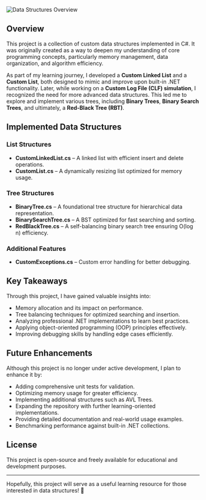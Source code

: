 ﻿<img src="image.png" alt="Data Structures Overview" style="max-width:100%; height:auto;">

<h2>Overview</h2>
<p>This project is a collection of custom data structures implemented in C#. It was originally created as a way to deepen my understanding of core programming concepts, particularly memory management, data organization, and algorithm efficiency.</p>

<p>As part of my learning journey, I developed a <strong>Custom Linked List</strong> and a <strong>Custom List</strong>, both designed to mimic and improve upon built-in .NET functionality. Later, while working on a <strong>Custom Log File (CLF) simulation</strong>, I recognized the need for more advanced data structures. This led me to explore and implement various trees, including <strong>Binary Trees</strong>, <strong>Binary Search Trees</strong>, and ultimately, a <strong>Red-Black Tree (RBT)</strong>.</p>

<h2>Implemented Data Structures</h2>
<h3>List Structures</h3>
<ul>
    <li><strong>CustomLinkedList.cs</strong> – A linked list with efficient insert and delete operations.</li>
    <li><strong>CustomList.cs</strong> – A dynamically resizing list optimized for memory usage.</li>
</ul>

<h3>Tree Structures</h3>
<ul>
    <li><strong>BinaryTree.cs</strong> – A foundational tree structure for hierarchical data representation.</li>
    <li><strong>BinarySearchTree.cs</strong> – A BST optimized for fast searching and sorting.</li>
    <li><strong>RedBlackTree.cs</strong> – A self-balancing binary search tree ensuring O(log n) efficiency.</li>
</ul>

<h3>Additional Features</h3>
<ul>
    <li><strong>CustomExceptions.cs</strong> – Custom error handling for better debugging.</li>
</ul>

<h2>Key Takeaways</h2>
<p>Through this project, I have gained valuable insights into:</p>
<ul>
    <li>Memory allocation and its impact on performance.</li>
    <li>Tree balancing techniques for optimized searching and insertion.</li>
    <li>Analyzing professional .NET implementations to learn best practices.</li>
    <li>Applying object-oriented programming (OOP) principles effectively.</li>
    <li>Improving debugging skills by handling edge cases efficiently.</li>
</ul>

<h2>Future Enhancements</h2>
<p>Although this project is no longer under active development, I plan to enhance it by:</p>
<ul>
    <li>Adding comprehensive unit tests for validation.</li>
    <li>Optimizing memory usage for greater efficiency.</li>
    <li>Implementing additional structures such as AVL Trees.</li>
    <li>Expanding the repository with further learning-oriented implementations.</li>
    <li>Providing detailed documentation and real-world usage examples.</li>
    <li>Benchmarking performance against built-in .NET collections.</li>
</ul>

<h2>License</h2>
<p>This project is open-source and freely available for educational and development purposes.</p>

<hr>
<p>Hopefully, this project will serve as a useful learning resource for those interested in data structures! 🚀</p>